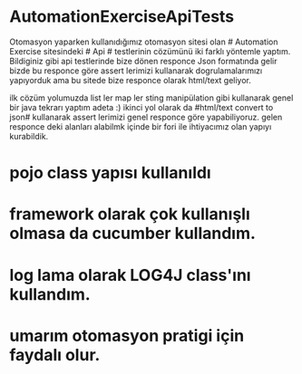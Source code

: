# AutomationExerciseApiTests

Otomasyon yaparken kullanıdığımız otomasyon sitesi olan # Automation Exercise 
sitesindeki # Api # testlerinin cözümünü iki farklı yöntemle yaptım. 
Bildiginiz gibi api testlerinde bize dönen responce Json formatında gelir 
bizde bu responce göre assert lerimizi kullanarak dogrulamalarımızı yapıyorduk 
ama bu sitede bize responce olarak html/text geliyor.

ilk cözüm yolumuzda list ler map ler sting manipülation gibi kullanarak genel bir java tekrarı yaptım adeta :)
ikinci yol olarak da #html/text convert to json# kullanarak assert lerimizi genel responce göre yapabiliyoruz.
gelen responce deki alanları alabilmk içinde bir fori ile ihtiyacımız olan yapıyı kurabildik.

# pojo class yapısı kullanıldı
# framework olarak çok kullanışlı olmasa da cucumber kullandım.
# log lama olarak LOG4J class'ını kullandım.

# umarım otomasyon pratigi için faydalı olur. 
